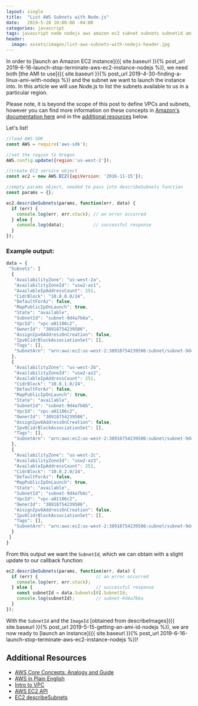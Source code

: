 ```yaml
---
layout: single
title:  "List AWS Subnets with Node.js"
date:   2019-5-28 10:00:00 -04:00
categories: javascript
tags: javascript node nodejs aws amazon ec2 subnet subnets subnetid ami cloud
header:
  image: assets/images/list-aws-subnets-with-nodejs-header.jpg
---
```

In order to [launch an Amazon EC2 instance]({{ site.baseurl }}{% post_url 2019-6-16-launch-stop-terminate-aws-ec2-instance-nodejs %}), we need both [the AMI to use]({{ site.baseurl }}{% post_url 2019-4-30-finding-a-linux-ami-with-nodejs %}) and the subnet we want to launch the instance into. In this article we will use Node.js to list the subnets available to us in a particular region.

Please note, it is beyond the scope of this post to define VPCs and subnets, however you can find more information on these concepts in [Amazon's documentation here](https://docs.aws.amazon.com/vpc/latest/userguide/VPC_Subnets.html) and in the [additional resources](#additional-resources) below.

Let's list!

```javascript
//load AWS SDK
const AWS = require('aws-sdk');

//set the region to Oregon
AWS.config.update({region:'us-west-2'});

//create EC2 service object
const ec2 = new AWS.EC2({apiVersion: '2016-11-15'});

//empty params object, needed to pass into describeSubnets function
const params = {};

ec2.describeSubnets(params, function(err, data) {
  if (err) {
    console.log(err, err.stack); // an error occurred
  } else {
    console.log(data);           // successful response
  }  
});
```

### Example output:
```javascript
data = {
 "Subnets": [
  {
   "AvailabilityZone": "us-west-2a",
   "AvailabilityZoneId": "usw2-az1",
   "AvailableIpAddressCount": 251,
   "CidrBlock": "10.0.0.0/24",
   "DefaultForAz": false,
   "MapPublicIpOnLaunch": true,
   "State": "available",
   "SubnetId": "subnet-9d4a7b6a",
   "VpcId": "vpc-a01106c2",
   "OwnerId": "38918754239506",
   "AssignIpv6AddressOnCreation": false,
   "Ipv6CidrBlockAssociationSet": [],
   "Tags": [],
   "SubnetArn": "arn:aws:ec2:us-west-2:38918754239506:subnet/subnet-9d4a7b6a"
  },   
  {
   "AvailabilityZone": "us-west-2b",
   "AvailabilityZoneId": "usw2-az2",
   "AvailableIpAddressCount": 251,
   "CidrBlock": "10.0.1.0/24",
   "DefaultForAz": false,
   "MapPublicIpOnLaunch": true,
   "State": "available",
   "SubnetId": "subnet-9d4a7b6b",
   "VpcId": "vpc-a01106c2",
   "OwnerId": "38918754239506",
   "AssignIpv6AddressOnCreation": false,
   "Ipv6CidrBlockAssociationSet": [],
   "Tags": [],
   "SubnetArn": "arn:aws:ec2:us-west-2:38918754239506:subnet/subnet-9d4a7b6b"
  },
  {
   "AvailabilityZone": "us-west-2c",
   "AvailabilityZoneId": "usw2-az3",
   "AvailableIpAddressCount": 251,
   "CidrBlock": "10.0.2.0/24",
   "DefaultForAz": false,
   "MapPublicIpOnLaunch": true,
   "State": "available",
   "SubnetId": "subnet-9d4a7b6c",
   "VpcId": "vpc-a01106c2",
   "OwnerId": "38918754239506",
   "AssignIpv6AddressOnCreation": false,
   "Ipv6CidrBlockAssociationSet": [],
   "Tags": [],
   "SubnetArn": "arn:aws:ec2:us-west-2:38918754239506:subnet/subnet-9d4a7b6c"
  }
 ]
}
```

From this output we want the `SubnetId`, which we can obtain with a slight update to our callback function:
```javascript
ec2.describeSubnets(params, function(err, data) {
  if (err) {                      // an error occurred
    console.log(err, err.stack);  
  } else {                        // successful response
    const subnetId = data.Subnets[0].SubnetId;
    console.log(subnetId);        // subnet-9d4a7b6a
  }  
});
```

With the `SubnetId` and the `ImageId` [obtained from describeImages]({{ site.baseurl }}{% post_url 2019-5-15-getting-an-ami-id-nodejs %}), we are now ready to [launch an instance]({{ site.baseurl }}{% post_url 2019-6-16-launch-stop-terminate-aws-ec2-instance-nodejs %})!

## Additional Resources
- [AWS Core Concepts: Analogy and Guide](https://start.jcolemorrison.com/aws-vpc-core-concepts-analogy-guide/)
- [AWS in Plain English](https://www.expeditedssl.com/aws-in-plain-english)
- [Intro to VPC](https://medium.com/tensult/intro-to-vpc-548b69f1bd1f)
- [AWS EC2 API](https://docs.aws.amazon.com/AWSJavaScriptSDK/latest/AWS/EC2.html)
- [EC2 describeSubnets](https://docs.aws.amazon.com/AWSJavaScriptSDK/latest/AWS/EC2.html#describeSubnets-property)
